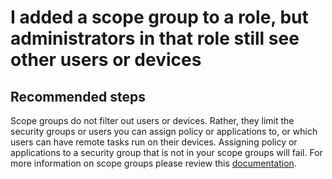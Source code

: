 <properties
	pageTitle="I added a scope group to a role, but administrators in that role still see other users or devices."
	description="I added a scope group to a role, but administrators in that role still see other users or devices."
	service="microsoft.intune"
	resource="intune"
	authors="mackie1604"
	displayOrder="3"
	selfHelpType="resource"
	supportTopicIds=""
	resourceTags="intuneroles_selfhelp"
	productPesIds=""
	cloudEnvironments="public"
/>

# I added a scope group to a role, but administrators in that role still see other users or devices

## **Recommended steps**

Scope groups do not filter out users or devices.  Rather, they limit the security groups or users you can assign policy or applications to, or which users can have remote tasks run on their devices.  Assigning policy or applications to a security group that is not in your scope groups will fail.  For more information on scope groups please review this [documentation](https://docs.microsoft.com/intune/role-based-access-control).


